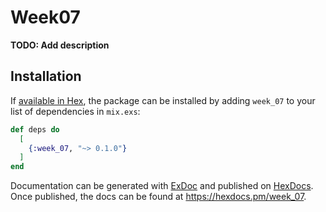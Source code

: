 # Week07

**TODO: Add description**

## Installation

If [available in Hex](https://hex.pm/docs/publish), the package can be installed
by adding `week_07` to your list of dependencies in `mix.exs`:

```elixir
def deps do
  [
    {:week_07, "~> 0.1.0"}
  ]
end
```

Documentation can be generated with [ExDoc](https://github.com/elixir-lang/ex_doc)
and published on [HexDocs](https://hexdocs.pm). Once published, the docs can
be found at <https://hexdocs.pm/week_07>.

